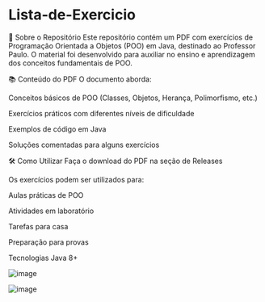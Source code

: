 # Lista-de-Exercicio


📌 Sobre o Repositório
Este repositório contém um PDF com exercícios de Programação Orientada a Objetos (POO) em Java, destinado ao Professor Paulo. O material foi desenvolvido para auxiliar no ensino e aprendizagem dos conceitos fundamentais de POO.

📚 Conteúdo do PDF
O documento aborda:

Conceitos básicos de POO (Classes, Objetos, Herança, Polimorfismo, etc.)

Exercícios práticos com diferentes níveis de dificuldade

Exemplos de código em Java

Soluções comentadas para alguns exercícios

🛠 Como Utilizar
Faça o download do PDF na seção de Releases

Os exercícios podem ser utilizados para:

Aulas práticas de POO

Atividades em laboratório

Tarefas para casa

Preparação para provas

Tecnologias Java 8+

![image](https://github.com/user-attachments/assets/fb36072a-ed44-4166-92d5-4b5083ed8ac6)


![image](https://github.com/user-attachments/assets/9ad4cb67-2bb9-4fd4-a758-68e2e95e5f80)

